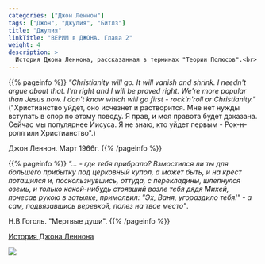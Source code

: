 ```yaml
---
categories: ["Джон Леннон"]
tags: ["Джон", "Джулия", "Битлз"]
title: "Джулия"
linkTitle: "ВЕРИМ в ДЖОНА. Глава 2"
weight: 4
description: >
  История Джона Леннона, рассказанная в терминах "Теории Полюсов".<br> Глава 2. Джулия.
---
```

<!-- Yandex.Metrika counter -->
<script type="text/javascript" >
   (function(m,e,t,r,i,k,a){m[i]=m[i]||function(){(m[i].a=m[i].a||[]).push(arguments)};
   m[i].l=1*new Date();k=e.createElement(t),a=e.getElementsByTagName(t)[0],k.async=1,k.src=r,a.parentNode.insertBefore(k,a)})
   (window, document, "script", "https://mc.yandex.ru/metrika/tag.js", "ym");

   ym(87588277, "init", {
        clickmap:true,
        trackLinks:true,
        accurateTrackBounce:true
   });
</script>
<noscript><div><img src="https://mc.yandex.ru/watch/87588277" style="position:absolute; left:-9999px;" alt="" /></div></noscript>
<!-- /Yandex.Metrika counter -->
{{% pageinfo %}}
_"Christianity will go. It will vanish and shrink. I needn't argue about that. I'm right and I will be proved right. We're more popular than Jesus now. I don't know which will go first - rock'n'roll or Christianity."_ ("Христианство уйдет, оно исчезнет и растворится. Мне нет нужды вступать в спор по этому поводу. Я прав, и моя правота будет доказана. Сейчас мы популярнее Иисуса. Я не знаю, кто уйдет первым - Рок-н-ролл или Христианство".)

Джон Леннон. Март 1966г.
{{% /pageinfo %}}

{{% pageinfo %}}
_"... - где тебя прибрало? Взмостился ли ты для большего прибытку под церковный купол, а может быть, и на крест потащился и, поскользнувшись, оттуда, с перекладины, шлепнулся оземь, и только какой-нибудь стоявший возле тебя дядя Михей, почесав рукою в затылке, примолвил: "Эх, Ваня, угораздило тебя!" - а сам, подвязавшись веревкой, полез на твое место"_.

Н.В.Гоголь. "Мертвые души".
{{% /pageinfo %}}

[История Джона Леннона](http://samlib.ru/m/miheew_w_g/injohnwetrust.shtml)

<style>
   .scale {
    transition: 0.5s; /* Время эффекта */
   }
   .scale:hover {
    transform: scale(1.1); /* Увеличиваем масштаб и сдвигаем вправо*/
     }
</style>

<a href="/Lennon/1-beatles.jpg" data-fancybox data-caption="Поляризационный расклад в жизни Джона и Джулии"><img class="scale" src="/Lennon/1-beatles.jpg" /></a>

